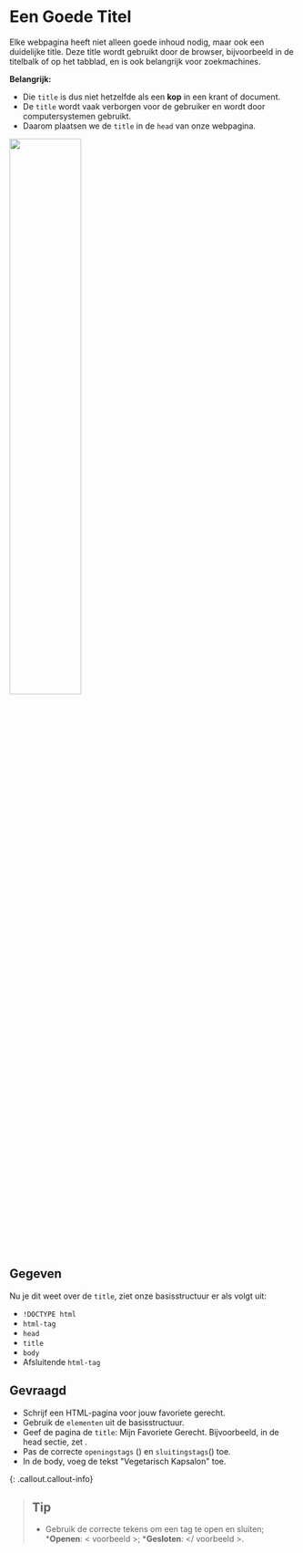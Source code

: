# Een Goede Titel

Elke webpagina heeft niet alleen goede inhoud nodig, maar ook een duidelijke title. Deze title wordt gebruikt door de browser, bijvoorbeeld in de titelbalk of op het tabblad, en is ook belangrijk voor zoekmachines.

**Belangrijk:** 
* Die `title` is dus niet hetzelfde als een **kop** in een krant of document. 
* De `title` wordt vaak verborgen voor de gebruiker en wordt door computersystemen gebruikt.
* Daarom plaatsen we de `title` in de `head` van onze webpagina.

<img src="https://media.licdn.com/dms/image/C4D12AQGz5EXRyh5y6Q/article-cover_image-shrink_720_1280/0/1649856091234?e=2147483647&v=beta&t=INeZ_aBnHLEQqBBcnF99PiyqFKKs31GRzoHxFXCdhHI" width="50%">


## Gegeven
Nu je dit weet over de `title`, ziet onze basisstructuur er als volgt uit: 

* `!DOCTYPE html`
* `html-tag`
* `head`
*   `title`
* `body`
* Afsluitende `html-tag`


## Gevraagd
* Schrijf een HTML-pagina voor jouw favoriete gerecht.
* Gebruik de `elementen` uit de basisstructuur.
* Geef de pagina de `title`: Mijn Favoriete Gerecht. Bijvoorbeeld, in de head sectie, zet <title>Mijn Favoriete Gerecht</title>.
* Pas de correcte `openingstags` (<tag>) en `sluitingstags`(</tag>) toe.
* In de body, voeg de tekst "Vegetarisch Kapsalon" toe.

{: .callout.callout-info}
>## Tip
>* Gebruik de correcte tekens om een tag te open en sluiten; 
> ***Openen**: < voorbeeld >; 
> ***Gesloten**: </ voorbeeld >. 

